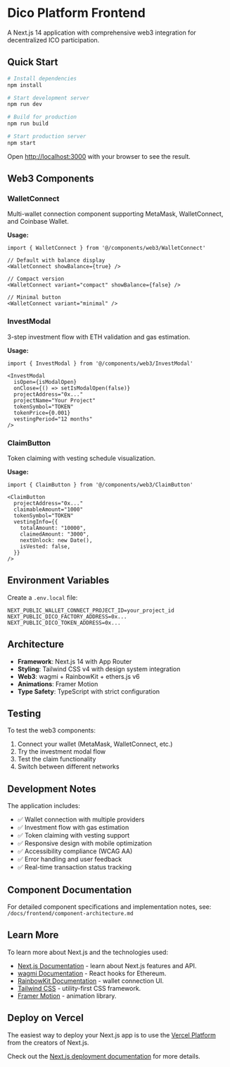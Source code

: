 # Dico Platform Frontend

A Next.js 14 application with comprehensive web3 integration for decentralized ICO participation.

## Quick Start

```bash
# Install dependencies
npm install

# Start development server
npm run dev

# Build for production
npm run build

# Start production server
npm start
```

Open [http://localhost:3000](http://localhost:3000) with your browser to see the result.

## Web3 Components

### WalletConnect
Multi-wallet connection component supporting MetaMask, WalletConnect, and Coinbase Wallet.

**Usage:**
```tsx
import { WalletConnect } from '@/components/web3/WalletConnect'

// Default with balance display
<WalletConnect showBalance={true} />

// Compact version
<WalletConnect variant="compact" showBalance={false} />

// Minimal button
<WalletConnect variant="minimal" />
```

### InvestModal
3-step investment flow with ETH validation and gas estimation.

**Usage:**
```tsx
import { InvestModal } from '@/components/web3/InvestModal'

<InvestModal
  isOpen={isModalOpen}
  onClose={() => setIsModalOpen(false)}
  projectAddress="0x..."
  projectName="Your Project"
  tokenSymbol="TOKEN"
  tokenPrice={0.001}
  vestingPeriod="12 months"
/>
```

### ClaimButton
Token claiming with vesting schedule visualization.

**Usage:**
```tsx
import { ClaimButton } from '@/components/web3/ClaimButton'

<ClaimButton
  projectAddress="0x..."
  claimableAmount="1000"
  tokenSymbol="TOKEN"
  vestingInfo={{
    totalAmount: "10000",
    claimedAmount: "3000",
    nextUnlock: new Date(),
    isVested: false,
  }}
/>
```

## Environment Variables

Create a `.env.local` file:

```env
NEXT_PUBLIC_WALLET_CONNECT_PROJECT_ID=your_project_id
NEXT_PUBLIC_DICO_FACTORY_ADDRESS=0x...
NEXT_PUBLIC_DICO_TOKEN_ADDRESS=0x...
```

## Architecture

- **Framework**: Next.js 14 with App Router
- **Styling**: Tailwind CSS v4 with design system integration  
- **Web3**: wagmi + RainbowKit + ethers.js v6
- **Animations**: Framer Motion
- **Type Safety**: TypeScript with strict configuration

## Testing

To test the web3 components:

1. Connect your wallet (MetaMask, WalletConnect, etc.)
2. Try the investment modal flow
3. Test the claim functionality
4. Switch between different networks

## Development Notes

The application includes:
- ✅ Wallet connection with multiple providers
- ✅ Investment flow with gas estimation
- ✅ Token claiming with vesting support
- ✅ Responsive design with mobile optimization
- ✅ Accessibility compliance (WCAG AA)
- ✅ Error handling and user feedback
- ✅ Real-time transaction status tracking

## Component Documentation

For detailed component specifications and implementation notes, see:
`/docs/frontend/component-architecture.md`

## Learn More

To learn more about Next.js and the technologies used:

- [Next.js Documentation](https://nextjs.org/docs) - learn about Next.js features and API.
- [wagmi Documentation](https://wagmi.sh) - React hooks for Ethereum.
- [RainbowKit Documentation](https://www.rainbowkit.com) - wallet connection UI.
- [Tailwind CSS](https://tailwindcss.com) - utility-first CSS framework.
- [Framer Motion](https://www.framer.com/motion) - animation library.

## Deploy on Vercel

The easiest way to deploy your Next.js app is to use the [Vercel Platform](https://vercel.com/new?utm_medium=default-template&filter=next.js&utm_source=create-next-app&utm_campaign=create-next-app-readme) from the creators of Next.js.

Check out the [Next.js deployment documentation](https://nextjs.org/docs/app/building-your-application/deploying) for more details.